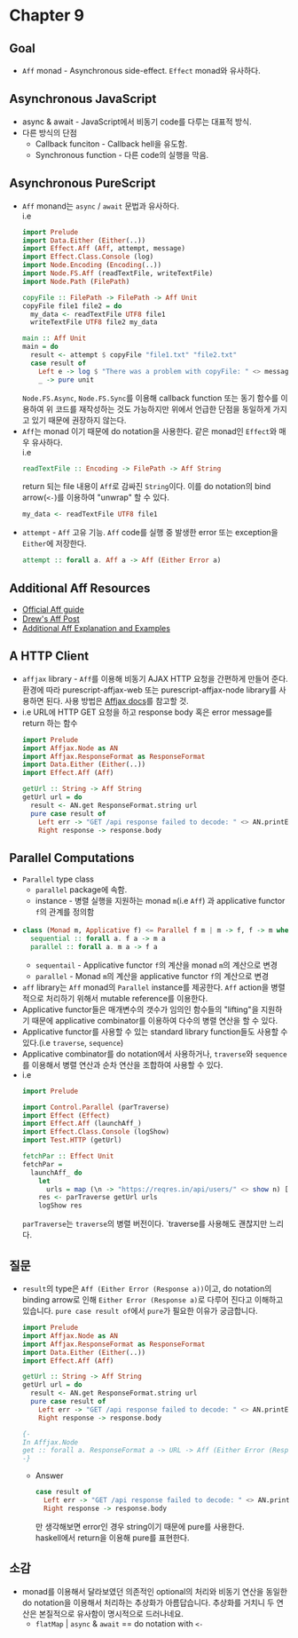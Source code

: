 # Chapter 9

## Goal
* `Aff` monad - Asynchronous side-effect. `Effect` monad와 유사하다.

## Asynchronous JavaScript
* async & await - JavaScript에서 비동기 code를 다루는 대표적 방식.
* 다른 방식의 단점
  * Callback funciton - Callback hell을 유도함.
  * Synchronous function - 다른 code의 실행을 막음.

## Asynchronous PureScript
* `Aff` monand는 `async` / `await` 문법과 유사하다.  
  i.e 
  ```haskell
  import Prelude
  import Data.Either (Either(..))
  import Effect.Aff (Aff, attempt, message)
  import Effect.Class.Console (log)
  import Node.Encoding (Encoding(..))
  import Node.FS.Aff (readTextFile, writeTextFile)
  import Node.Path (FilePath)

  copyFile :: FilePath -> FilePath -> Aff Unit
  copyFile file1 file2 = do
    my_data <- readTextFile UTF8 file1
    writeTextFile UTF8 file2 my_data

  main :: Aff Unit
  main = do
    result <- attempt $ copyFile "file1.txt" "file2.txt"
    case result of
      Left e -> log $ "There was a problem with copyFile: " <> message e
      _ -> pure unit
  ```
  `Node.FS.Async`, `Node.FS.Sync`를 이용해 callback function 또는 동기 함수를 이용하여 위 코드를 재작성하는 것도 가능하지만 위에서 언급한 단점을 동일하게 가지고 있기 때문에 권장하지 않는다.
* `Aff`는 monad 이기 때문에 do notation을 사용한다. 같은 monad인 `Effect`와 매우 유사하다.  
  i.e 
  ```haskell
  readTextFile :: Encoding -> FilePath -> Aff String
  ```
  return 되는 file 내용이 `Aff`로 감싸진 `String`이다. 이를 do notation의 bind arrow(`<-`)를 이용하여 "unwrap" 할 수 있다.
  ```haskell
  my_data <- readTextFile UTF8 file1
  ```
* `attempt` - `Aff` 고유 기능. `Aff` code를 실행 중 발생한 error 또는 exception을 `Either`에 저장한다.
  ```haskell
  attempt :: forall a. Aff a -> Aff (Either Error a)
  ```

## Additional Aff Resources
* [Official Aff guide](https://pursuit.purescript.org/packages/purescript-aff/7.1.0)
* [Drew's Aff Post](https://blog.drewolson.org/asynchronous-purescript)
* [Additional Aff Explanation and Examples](https://github.com/JordanMartinez/purescript-jordans-reference/tree/latestRelease/21-Hello-World/02-Effect-and-Aff/src/03-Aff)

## A HTTP Client
* `affjax` library - `Aff`를 이용해 비동기 AJAX HTTP 요청을 간편하게 만들어 준다. 환경에 따라 purescript-affjax-web 또는 purescript-affjax-node library를 사용하면 된다. 사용 방법은 [Affjax docs](https://pursuit.purescript.org/packages/purescript-affjax/13.0.0)를 참고할 것.
* i.e URL에 HTTP GET 요청을 하고 response body 혹은 error message를 return 하는 함수
  ```haskell
  import Prelude
  import Affjax.Node as AN
  import Affjax.ResponseFormat as ResponseFormat
  import Data.Either (Either(..))
  import Effect.Aff (Aff)

  getUrl :: String -> Aff String
  getUrl url = do
    result <- AN.get ResponseFormat.string url
    pure case result of
      Left err -> "GET /api response failed to decode: " <> AN.printError err
      Right response -> response.body
  ```

## Parallel Computations
* `Parallel` type class 
  * `parallel` package에 속함.
  * instance - 병렬 실행을 지원하는 monad `m`(i.e `Aff`) 과 applicative functor `f`의 관계를 정의함
* ```haskell
  class (Monad m, Applicative f) <= Parallel f m | m -> f, f -> m where
    sequential :: forall a. f a -> m a
    parallel :: forall a. m a -> f a
  ```
  * `sequentail` - Applicative functor `f`의 계산을 monad `m`의 계산으로 변경
  * `parallel` - Monad `m`의 계산을 applicative functor `f`의 계산으로 변경
* `aff` library는 `Aff` monad의 `Parallel` instance를 제공한다. `Aff` action을 병렬적으로 처리하기 위해서 mutable reference를 이용한다.
* Applicative functor들은 매개변수의 갯수가 임의인 함수들의 "lifting"을 지원하기 때문에 applicative combinator를 이용하여 다수의 병렬 연산을 할 수 있다.
* Applicative functor를 사용할 수 있는 standard library function들도 사용할 수 있다.(i.e `traverse`, `sequence`)
*  Applicative combinator를 do notation에서 사용하거나, `traverse`와 `sequence`를 이용해서 병렬 연산과 순차 연산을 조합하여 사용할 수 있다.
* i.e
  ```haskell
  import Prelude

  import Control.Parallel (parTraverse)
  import Effect (Effect)
  import Effect.Aff (launchAff_)
  import Effect.Class.Console (logShow)
  import Test.HTTP (getUrl)

  fetchPar :: Effect Unit
  fetchPar =
    launchAff_ do
      let
        urls = map (\n -> "https://reqres.in/api/users/" <> show n) [ 1, 2 ]
      res <- parTraverse getUrl urls
      logShow res
  ```
  `parTraverse`는 `traverse`의 병렬 버전이다. `traverse를 사용해도 괜찮지만 느리다.

## 질문
* `result`의 type은 `Aff (Either Error (Response a))`이고, do notation의 binding arrow로 인해 `Either Error (Response a)`로 다루어 진다고 이해하고 있습니다. `pure case result of`에서 `pure`가 필요한 이유가 궁금합니다.
  ```haskell
  import Prelude
  import Affjax.Node as AN
  import Affjax.ResponseFormat as ResponseFormat
  import Data.Either (Either(..))
  import Effect.Aff (Aff)

  getUrl :: String -> Aff String
  getUrl url = do
    result <- AN.get ResponseFormat.string url
    pure case result of
      Left err -> "GET /api response failed to decode: " <> AN.printError err
      Right response -> response.body

  {- 
  In Affjax.Node 
  get :: forall a. ResponseFormat a -> URL -> Aff (Either Error (Response a))
  -}
  ```
  * Answer
    ```haskell
    case result of
      Left err -> "GET /api response failed to decode: " <> AN.printError err
      Right response -> response.body
    ```
    만 생각해보면 error인 경우 string이기 때문에 pure를 사용한다.  
    haskell에서 return을 이용해 pure를 표현한다.


## 소감
* monad를 이용해서 달라보였던 의존적인 optional의 처리와 비동기 연산을 동일한 do notation을 이용해서 처리하는 추상화가 아름답습니다. 추상화를 거치니 두 연산은 본질적으로 유사함이 명시적으로 드러나네요.
  * `flatMap` | `async` & `await` == do notation with `<-`